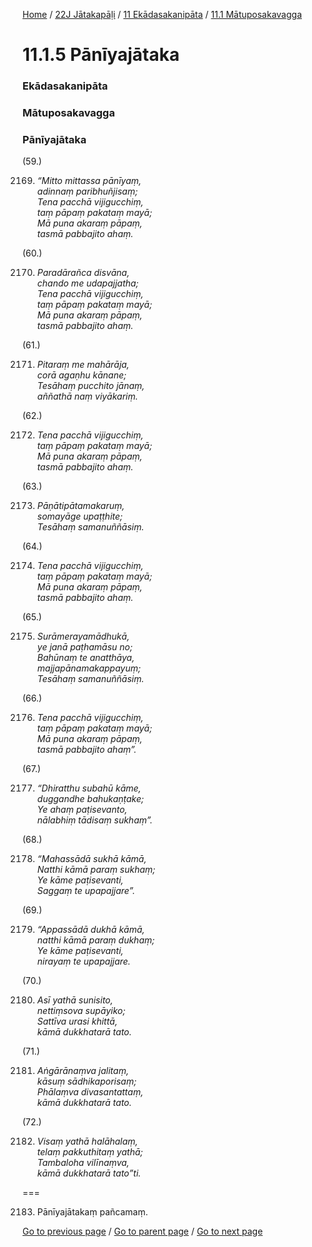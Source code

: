 
[Home](/) / [22J Jātakapāḷi](/tipitaka/22J.md) / [11 Ekādasakanipāta](/tipitaka/22J/11.md) / [11.1 Mātuposakavagga](/tipitaka/22J/11/11.1.md)

# 11.1.5 Pānīyajātaka

### Ekādasakanipāta

### Mātuposakavagga

### Pānīyajātaka

(59.)

2169. _“Mitto mittassa pānīyaṃ,_  
_adinnaṃ paribhuñjisaṃ;_  
_Tena pacchā vijigucchiṃ,_  
_taṃ pāpaṃ pakataṃ mayā;_  
_Mā puna akaraṃ pāpaṃ,_  
_tasmā pabbajito ahaṃ._  


(60.)

2170. _Paradārañca disvāna,_  
_chando me udapajjatha;_  
_Tena pacchā vijigucchiṃ,_  
_taṃ pāpaṃ pakataṃ mayā;_  
_Mā puna akaraṃ pāpaṃ,_  
_tasmā pabbajito ahaṃ._  


(61.)

2171. _Pitaraṃ me mahārāja,_  
_corā agaṇhu kānane;_  
_Tesāhaṃ pucchito jānaṃ,_  
_aññathā naṃ viyākariṃ._  


(62.)

2172. _Tena pacchā vijigucchiṃ,_  
_taṃ pāpaṃ pakataṃ mayā;_  
_Mā puna akaraṃ pāpaṃ,_  
_tasmā pabbajito ahaṃ._  


(63.)

2173. _Pāṇātipātamakaruṃ,_  
_somayāge upaṭṭhite;_  
_Tesāhaṃ samanuññāsiṃ._  


(64.)

2174. _Tena pacchā vijigucchiṃ,_  
_taṃ pāpaṃ pakataṃ mayā;_  
_Mā puna akaraṃ pāpaṃ,_  
_tasmā pabbajito ahaṃ._  


(65.)

2175. _Surāmerayamādhukā,_  
_ye janā paṭhamāsu no;_  
_Bahūnaṃ te anatthāya,_  
_majjapānamakappayuṃ;_  
_Tesāhaṃ samanuññāsiṃ._  


(66.)

2176. _Tena pacchā vijigucchiṃ,_  
_taṃ pāpaṃ pakataṃ mayā;_  
_Mā puna akaraṃ pāpaṃ,_  
_tasmā pabbajito ahaṃ”._  


(67.)

2177. _“Dhiratthu subahū kāme,_  
_duggandhe bahukaṇṭake;_  
_Ye ahaṃ paṭisevanto,_  
_nālabhiṃ tādisaṃ sukhaṃ”._  


(68.)

2178. _“Mahassādā sukhā kāmā,_  
_Natthi kāmā paraṃ sukhaṃ;_  
_Ye kāme paṭisevanti,_  
_Saggaṃ te upapajjare”._  


(69.)

2179. _“Appassādā dukhā kāmā,_  
_natthi kāmā paraṃ dukhaṃ;_  
_Ye kāme paṭisevanti,_  
_nirayaṃ te upapajjare._  


(70.)

2180. _Asī yathā sunisito,_  
_nettiṃsova supāyiko;_  
_Sattīva urasi khittā,_  
_kāmā dukkhatarā tato._  


(71.)

2181. _Aṅgārānaṃva jalitaṃ,_  
_kāsuṃ sādhikaporisaṃ;_  
_Phālaṃva divasantattaṃ,_  
_kāmā dukkhatarā tato._  


(72.)

2182. _Visaṃ yathā halāhalaṃ,_  
_telaṃ pakkuthitaṃ yathā;_  
_Tambaloha vilīnaṃva,_  
_kāmā dukkhatarā tato”ti._  


===

2183. Pānīyajātakaṃ pañcamaṃ.



[Go to previous page](/tipitaka/22J/11/11.1/11.1.4.md) / [Go to parent page](/tipitaka/22J/11/11.1.md) / [Go to next page](/tipitaka/22J/11/11.1/11.1.6.md)


